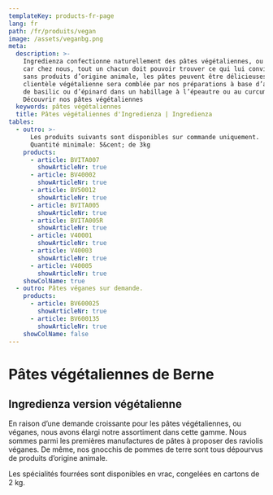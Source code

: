 ```yaml
---
templateKey: products-fr-page
lang: fr
path: /fr/produits/vegan
image: /assets/veganbg.png
meta:
  description: >-
    Ingredienza confectionne naturellement des pâtes végétaliennes, ou véganes –
    car chez nous, tout un chacun doit pouvoir trouver ce qui lui convient. Même
    sans produits d’origine animale, les pâtes peuvent être délicieuses. Votre
    clientèle végétalienne sera comblée par nos préparations à base d’aubergine,
    de basilic ou d’épinard dans un habillage à l’épeautre ou au curcuma.  ►
    Découvrir nos pâtes végétaliennes
  keywords: pâtes végétaliennes
  title: Pâtes végétaliennes d'Ingredienza | Ingredienza
tables:
  - outro: >-
      Les produits suivants sont disponibles sur commande uniquement.  <br />
      Quantité minimale: 5&cent; de 3kg
    products:
      - article: BVITA007
        showArticleNr: true
      - article: BV40002
        showArticleNr: true
      - article: BV50012
        showArticleNr: true
      - article: BVITA005
        showArticleNr: true
      - article: BVITA005R
        showArticleNr: true
      - article: V40001
        showArticleNr: true
      - article: V40003
        showArticleNr: true
      - article: V40005
        showArticleNr: true
    showColName: true
  - outro: Pâtes véganes sur demande.
    products:
      - article: BV600025
        showArticleNr: true
      - article: BV600135
        showArticleNr: true
    showColName: false
---
```

 
# Pâtes végétaliennes de Berne

## Ingredienza version végétalienne 

En raison d’une demande croissante pour les pâtes végétaliennes, ou véganes,
nous avons élargi notre assortiment dans cette gamme. Nous sommes parmi les
premières manufactures de pâtes à proposer des raviolis véganes.  De même, nos
gnocchis de pommes de terre sont tous dépourvus de produits d’origine animale.

Les spécialités fourrées sont disponibles en vrac, congelées en cartons
de 2 kg.
